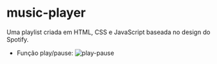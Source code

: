 # music-player
 Uma playlist criada em HTML, CSS e JavaScript baseada no design do Spotify.

- Função play/pause:
![play-pause](https://github.com/guilhermedospassos/music-player/assets/129219826/a13a4cc7-be1d-49e6-a05b-770282a04f1e)

